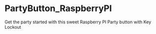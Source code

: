 # PartyButton_RaspberryPI
Get the party started with this sweet Raspberry PI Party button with Key Lockout
